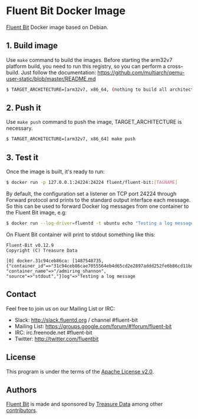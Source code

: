 # Fluent Bit Docker Image

[Fluent Bit](http://fluentbit.io) Docker image based on Debian.

## 1. Build image

Use `make` command to build the images. Before starting the arm32v7 platform build, you need to run this registry, so you can perform a cross-build. Just follow the documentation: https://github.com/multiarch/qemu-user-static/blob/master/README.md

```sh
$ TARGET_ARCHITECTURE=[arm32v7, x86_64, (nothing to build all architectures)] make
```

## 2. Push it

Use `make push` command to push the image, TARGET_ARCHITECTURE is necessary.

```sh
$ TARGET_ARCHITECTURE=[arm32v7, x86_64] make push
```

## 3. Test it

Once the image is built, it's ready to run:

```sh
$ docker run -p 127.0.0.1:24224:24224 fluent/fluent-bit:[TAGNAME]
```

By default, the configuration set a listener on TCP port 24224 through Forward protocol and prints to the standard output interface each message. So this can be used to forward Docker log messages from one container to the Fluent Bit image, e.g:

```sh
$ docker run --log-driver=fluentd -t ubuntu echo "Testing a log message"
```


On Fluent Bit container will print to stdout something like this:

```
Fluent-Bit v0.12.9
Copyright (C) Treasure Data

[0] docker.31c94ceb86ca: [1487548735, {"container_id"=>"31c94ceb86cae7055564eb4d65cd2e2897addd252fe6b86cd11bddd70a871c08", "container_name"=>"/admiring_shannon", "source"=>"stdout","}]og"=>"Testing a log message
```

## Contact

Feel free to join us on our Mailing List or IRC:

 - Slack: http://slack.fluentd.org / channel #fluent-bit
 - Mailing List: https://groups.google.com/forum/#!forum/fluent-bit
 - IRC: irc.freenode.net #fluent-bit
 - Twitter: http://twitter.com/fluentbit

## License

This program is under the terms of the [Apache License v2.0](http://www.apache.org/licenses/LICENSE-2.0).

## Authors

[Fluent Bit](http://fluentbit.io) is made and sponsored by [Treasure Data](http://treasuredata.com) among other [contributors](https://github.com/fluent/fluent-bit/graphs/contributors).
